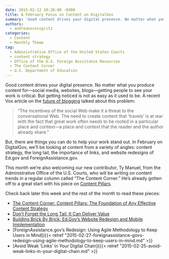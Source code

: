 ```yaml
---
date: 2015-02-12 10:28:00 -0400
title: A February Focus on Content on DigitalGov
summary: 'Good content drives your digital presence. No matter what you produce content for&mdash;social media, websites, blogs&mdash;getting people to see your work is critical. But getting noticed is not as easy as it used to be. A recent Vox article on the future of blogging talked about this problem: &ldquo;The incentives of the social Web make'
authors:
  - andreanocesigritz
categories:
  - Content
  - Monthly Theme
tag:
  - Administrative Office of the United States Courts
  - content strategy
  - Office of the U.S. Foreign Assistance Resources
  - The Content Corner
  - U.S. Department of Education
---
```


Good content drives your digital presence. No matter what you produce content for—social media, websites, blogs—getting people to see your work is critical. But getting noticed is not as easy as it used to be. A recent Vox article on the [future of blogging](http://www.vox.com/2015/1/30/7948091/andrew-sullivan-leaving-blogging) talked about this problem:

> “The incentives of the social Web make it a threat to the conversational Web. The need to create content that ‘travels’ is at war with the fact that great work often needs to be rooted in a particular place and context—a place and context that the reader and the author already share.”

But, there are things you can do to help your work stand out. In February on DigitalGov, we’ll be looking at content from a variety of angles: content strategy, the long tail, the importance of links, and website redesigns of Ed.gov and ForeignAssistance.gov.

This month we’re also welcoming our new contributor, Ty Manuel, from the Administrative Office of the U.S. Courts, who will be writing on content trends in a regular column called “The Content Corner.” He’s already gotten off to a great start with his piece on [Content Pillars](https://www.WHATEVER/2015/02/09/the-content-corner-content-pillars-the-foundation-of-any-effective-content-strategy/ "The Content Corner: Content Pillars: The Foundation of Any Effective Content Strategy").

Check back later this week and the rest of the month to read these pieces:

  * [The Content Corner: Content Pillars: The Foundation of Any Effective Content Strategy](https://www.WHATEVER/2015/02/09/the-content-corner-content-pillars-the-foundation-of-any-effective-content-strategy/ "The Content Corner: Content Pillars: The Foundation of Any Effective Content Strategy")
  * [Don’t Forget the Long Tail: It Can Deliver Value](https://www.WHATEVER/2015/02/13/dont-forget-the-long-tail-it-can-deliver-value/ "Don’t Forget the Long Tail: It Can Deliver Value")
  * [Building Brick By Brick: Ed.Gov’s Website Redesign and Mobile Implementation](https://www.WHATEVER/2015/02/12/building-brick-by-brick-ed-govs-website-redesign-and-mobile-implementation/ "Building Brick by Brick: Ed.gov’s Website Redesign and Mobile Implementation")
  * [ForeignAssistance.gov’s Redesign: Using Agile Methodology to Keep Users in Mind]({{< relref "2015-02-27-foreignassistance-govs-redesign-using-agile-methodology-to-keep-users-in-mind.md" >}}
  * [Avoid Weak ‘Links’ in Your Digital Chain]({{< relref "2015-02-25-avoid-weak-links-in-your-digital-chain.md" >}}